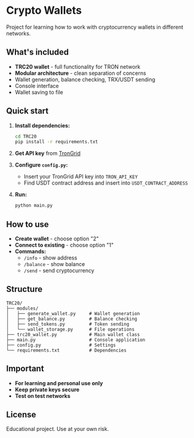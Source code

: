# Crypto Wallets

Project for learning how to work with cryptocurrency wallets in different networks.

## What's included

- **TRC20 wallet** - full functionality for TRON network
- **Modular architecture** - clean separation of concerns
- Wallet generation, balance checking, TRX/USDT sending
- Console interface
- Wallet saving to file

## Quick start

1. **Install dependencies:**
   ```bash
   cd TRC20
   pip install -r requirements.txt
   ```

2. **Get API key** from [TronGrid](https://www.trongrid.io/)

3. **Configure `config.py`:**
   - Insert your TronGrid API key into `TRON_API_KEY`
   - Find USDT contract address and insert into `USDT_CONTRACT_ADDRESS`

4. **Run:**
   ```bash
   python main.py
   ```

## How to use

- **Create wallet** - choose option "2"
- **Connect to existing** - choose option "1"
- **Commands:**
  - `/info` - show address
  - `/balance` - show balance
  - `/send` - send cryptocurrency

## Structure

```
TRC20/
├── modules/                    
│   ├── generate_wallet.py     # Wallet generation
│   ├── get_balance.py         # Balance checking
│   ├── send_tokens.py         # Token sending
│   └── wallet_storage.py      # File operations
├── trc20_wallet.py            # Main wallet class
├── main.py                    # Console application
├── config.py                  # Settings
└── requirements.txt           # Dependencies
```

## Important

- **For learning and personal use only** 
- **Keep private keys secure**
- **Test on test networks**

## License

Educational project. Use at your own risk.